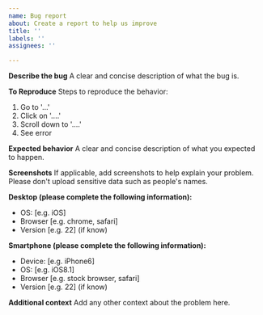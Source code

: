 ```yaml
---
name: Bug report
about: Create a report to help us improve
title: ''
labels: ''
assignees: ''

---
```


**Describe the bug**
A clear and concise description of what the bug is.

**To Reproduce**
Steps to reproduce the behavior:
1. Go to '...'
2. Click on '....'
3. Scroll down to '....'
4. See error

**Expected behavior**
A clear and concise description of what you expected to happen.

**Screenshots**
If applicable, add screenshots to help explain your problem. Please don't upload sensitive data such as people's names. 

**Desktop (please complete the following information):**
 - OS: [e.g. iOS]
 - Browser [e.g. chrome, safari]
 - Version [e.g. 22] (if know)

**Smartphone (please complete the following information):**
 - Device: [e.g. iPhone6]
 - OS: [e.g. iOS8.1]
 - Browser [e.g. stock browser, safari]
 - Version [e.g. 22] (if know)

**Additional context**
Add any other context about the problem here.
